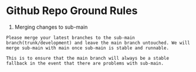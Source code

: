 # Github Repo Ground Rules

1. Merging changes to sub-main
   
```text
Please merge your latest branches to the sub-main branch(trunk/development) and leave the main branch untouched. We will merge sub-main with main once sub-main is stable and runnable.

This is to ensure that the main branch will always be a stable fallback in the event that there are problems with sub-main.
```




